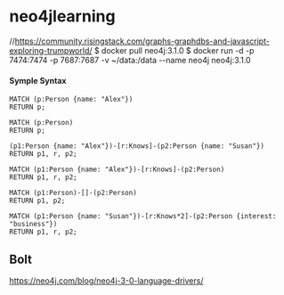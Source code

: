 # neo4jlearning
//https://community.risingstack.com/graphs-graphdbs-and-javascript-exploring-trumpworld/
$ docker pull neo4j:3.1.0
$ docker run -d -p 7474:7474 -p 7687:7687 -v ~/data:/data --name neo4j neo4j:3.1.0

#### Symple Syntax
```
MATCH (p:Person {name: "Alex"})  
RETURN p; 
```

```
MATCH (p:Person)  
RETURN p;  
```

```
(p1:Person {name: "Alex"})-[r:Knows]-(p2:Person {name: "Susan"})  
RETURN p1, r, p2;  
```

```
MATCH (p1:Person {name: "Alex"})-[r:Knows]-(p2:Person)  
RETURN p1, r, p2;  
```

```
MATCH (p1:Person)-[]-(p2:Person)  
RETURN p1, p2;  
```

```
MATCH (p1:Person {name: "Susan"})-[r:Knows*2]-(p2:Person {interest: "business"})  
RETURN p1, r, p2;  
```

## Bolt
https://neo4j.com/blog/neo4j-3-0-language-drivers/

